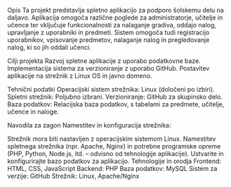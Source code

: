 Opis
Ta projekt predstavlja spletno aplikacijo za podporo šolskemu delu na daljavo. Aplikacija omogoča različne poglede za administratorje, učitelje in učence ter vključuje funkcionalnosti za nalaganje gradiva, oddajo nalog, upravljanje z uporabniki in predmeti. Sistem omogoča tudi registracijo uporabnikov, vpisovanje predmetov, nalaganje nalog in pregledovanje nalog, ki so jih oddali učenci.

Cilji projekta
Razvoj spletne aplikacije z uporabo podatkovne baze.
Implementacija sistema za verzioniranje z uporabo GitHub.
Postavitev aplikacije na strežnik z Linux OS in javno domeno.

Tehnični podatki
Operacijski sistem strežnika: Linux (določeni po izbiri).
Spletni strežnik: Poljubno izbrani.
Verzioniranje: GitHub za skupinsko delo.
Baza podatkov: Relacijska baza podatkov, s tabelami za predmete, učitelje, učence in naloge.

Navodila za zagon
Namestitev in konfiguracija strežnika:

Strežnik mora biti nastavljen z operacijskim sistemom Linux.
Namestitev spletnega strežnika (npr. Apache, Nginx) in potrebne programske opreme (PHP, Python, Node.js, itd. – odvisno od tehnologije aplikacije).
Ustvarite in konfigurirajte bazo podatkov za aplikacijo.
Tehnologije in orodja
Frontend: HTML, CSS, JavaScript 
Backend: PHP
Baza podatkov: MySQL
Sistem za verzije: GitHub
Strežnik: Linux, Apache/Nginx
